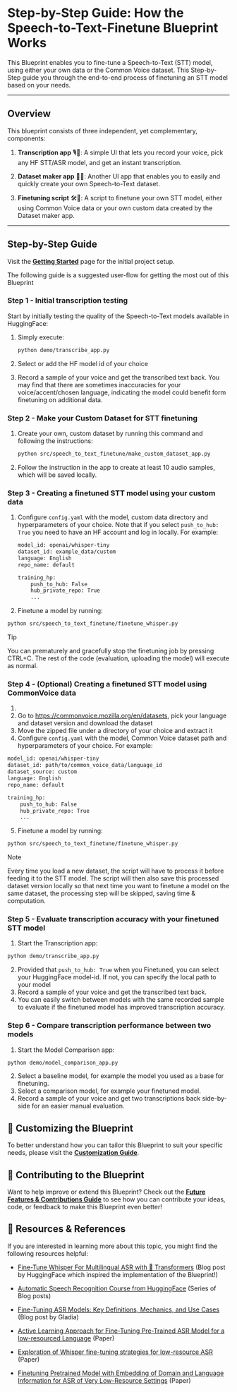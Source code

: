 # **Step-by-Step Guide: How the Speech-to-Text-Finetune Blueprint Works**

This Blueprint enables you to fine-tune a Speech-to-Text (STT) model, using either your own data or the Common Voice dataset. This Step-by-Step guide you through the end-to-end process of finetuning an STT model based on your needs.

---

## **Overview**
This blueprint consists of three independent, yet complementary, components:

1. **Transcription app** 🎙️📝: A simple UI that lets you record your voice, pick any HF STT/ASR model, and get an instant transcription.

2. **Dataset maker app** 📂🎤: Another UI app that enables you to easily and quickly create your own Speech-to-Text dataset.

3. **Finetuning script** 🛠️🤖: A script to finetune your own STT model, either using Common Voice data or your own custom data created by the Dataset maker app.

---

## Step-by-Step Guide

Visit the **[Getting Started](getting-started.md)** page for the initial project setup.

The following guide is a suggested user-flow for getting the most out of this Blueprint

### Step 1 - Initial transcription testing
Start by initially testing the quality of the Speech-to-Text models available in HuggingFace:

1. Simply execute:

    ```bash
    python demo/transcribe_app.py
    ```

2. Select or add the HF model id of your choice
3. Record a sample of your voice and get the transcribed text back. You may find that there are sometimes inaccuracies for your voice/accent/chosen language, indicating the model could benefit form finetuning on additional data.

### Step 2 - Make your Custom Dataset for STT finetuning

1. Create your own, custom dataset by running this command and following the instructions:

    ```bash
    python src/speech_to_text_finetune/make_custom_dataset_app.py
    ```

2. Follow the instruction in the app to create at least 10 audio samples, which will be saved locally.

### Step 3 - Creating a finetuned STT model using your custom data

1. Configure `config.yaml` with the model, custom data directory and hyperparameters of your choice. Note that if you select `push_to_hub: True` you need to have an HF account and log in locally. For example:

    ```bash
    model_id: openai/whisper-tiny
    dataset_id: example_data/custom
    language: English
    repo_name: default

    training_hp:
        push_to_hub: False
        hub_private_repo: True
        ...
    ```

2. Finetune a model by running:
```bash
python src/speech_to_text_finetune/finetune_whisper.py
```

> [!TIP]
> You can prematurely and gracefully stop the finetuning job by pressing CTRL+C. The rest of the code (evaluation, uploading the model) will execute as normal.

### Step 4 - (Optional) Creating a finetuned STT model using CommonVoice data
1.
2. Go to https://commonvoice.mozilla.org/en/datasets, pick your language and dataset version and download the dataset
2. Move the zipped file under a directory of your choice and extract it
3. Configure `config.yaml` with the model, Common Voice dataset path and hyperparameters of your choice. For example:

 ```bash
 model_id: openai/whisper-tiny
 dataset_id: path/to/common_voice_data/language_id
 dataset_source: custom
 language: English
 repo_name: default

 training_hp:
     push_to_hub: False
     hub_private_repo: True
     ...
 ```

5. Finetune a model by running:
```bash
python src/speech_to_text_finetune/finetune_whisper.py
```


> [!NOTE]
> Every time you load a new dataset, the script will have to process it before feeding it to the STT model. The script will then also save this processed dataset version locally so that next time you want to finetune a model on the same dataset, the processing step will be skipped, saving time & computation.


### Step 5 - Evaluate transcription accuracy with your finetuned STT model
1. Start the Transcription app:
 ```bash
python demo/transcribe_app.py
```
2. Provided that `push_to_hub: True` when you Finetuned, you can select your HuggingFace model-id. If not, you can specify the local path to your model
3. Record a sample of your voice and get the transcribed text back.
4. You can easily switch between models with the same recorded sample to evaluate if the finetuned model has improved transcription accuracy.


### Step 6 - Compare transcription performance between two models

1. Start the Model Comparison app:
 ```bash
python demo/model_comparison_app.py
```
2. Select a baseline model, for example the model you used as a base for finetuning.
3. Select a comparison model, for example your finetuned model.
4. Record a sample of your voice and get two transcriptions back side-by-side for an easier manual evaluation.


## 🎨 **Customizing the Blueprint**

To better understand how you can tailor this Blueprint to suit your specific needs, please visit the **[Customization Guide](customization.md)**.

## 🤝 **Contributing to the Blueprint**

Want to help improve or extend this Blueprint? Check out the **[Future Features & Contributions Guide](future-features-contributions.md)** to see how you can contribute your ideas, code, or feedback to make this Blueprint even better!

## 📖 **Resources & References**

If you are interested in learning more about this topic, you might find the following resources helpful:
- [Fine-Tune Whisper For Multilingual ASR with 🤗 Transformers](https://huggingface.co/blog/fine-tune-whisper) (Blog post by HuggingFace which inspired the implementation of the Blueprint!)

- [Automatic Speech Recognition Course from HuggingFace](https://huggingface.co/learn/audio-course/en/chapter5/introduction) (Series of Blog posts)

- [Fine-Tuning ASR Models: Key Definitions, Mechanics, and Use Cases](https://www.gladia.io/blog/fine-tuning-asr-models) (Blog post by Gladia)

- [Active Learning Approach for Fine-Tuning Pre-Trained ASR Model for a low-resourced Language](https://aclanthology.org/2023.icon-1.9.pdf) (Paper)

- [Exploration of Whisper fine-tuning strategies for low-resource ASR](https://asmp-eurasipjournals.springeropen.com/articles/10.1186/s13636-024-00349-3) (Paper)

- [Finetuning Pretrained Model with Embedding of Domain and Language Information for ASR of Very Low-Resource Settings](https://www.worldscientific.com/doi/abs/10.1142/S2717554523500248?download=true&journalCode=ijalp) (Paper)
